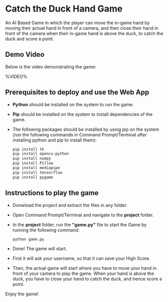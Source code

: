 # Catch the Duck Hand Game
An AI Based Game in which the player can move the in-game hand by moving their actual hand in front of a camera, and then close their hand in front of the camera when their in-game hand is above the duck, to catch the duck and score a point.

## Demo Video

Below is the video demonstrating the game:

%VIDEO%

## Prerequisites to deploy and use the Web App
  - **Python** should be installed on the system to run the game.
  - **Pip** should be installed on the system to install dependencies of the game.
  - The following packages should be installed by using pip on the system (run the following commands in Command Prompt/Terminal after installing python and pip to install them):
    
    ```bash
    pip install tk
    pip install opencv-python
    pip install numpy
    pip install Pillow
    pip install mediapipe
    pip install tensorflow
    pip install pygame
    ```

## Instructions to play the game
  - Donwload the project and extract the files in any folder.
  - Open Command Prompt/Terminal and navigate to the **project** folder.
  - In the **project** folder, run the **"game.py"** file to start the Game by running the following command:
    
    ```bash
    python game.py
    ```
    
  - Done! The game will start.
  - First it will ask your username, so that it can save your High Score.
  - Then, the actual game will start where you have to move your hand in front of your camera to play the game. When your hand is above the duck, you have to close your hand to catch the duck, and hence score a point.

Enjoy the game!